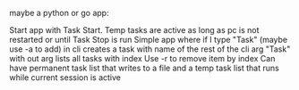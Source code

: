 maybe a python or go app:

Start app with Task Start. Temp tasks are active as long as pc is not restarted or until Task Stop is run
Simple app where if I type "Task" (maybe use -a to add) in cli creates a task with name of the rest of the cli arg
"Task" with out arg lists all tasks with index
Use -r to remove item by index
Can have permanent task list that writes to a file and a temp task list that runs while current session is active
